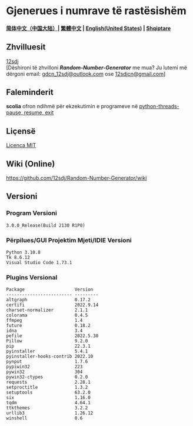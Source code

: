 # Gjenerues i numrave të rastësishëm
#### [简体中文（中国大陆）](https://github.com/12sdj/Random-Number-Generator/blob/main/README.md)| [繁體中文](https://github.com/12sdj/Random-Number-Generator/blob/main/README.cn.md) | [English(United States)](https://github.com/12sdj/Random-Number-Generator/blob/main/README.en.md) | [**Shqiptare**](https://github.com/12sdj/Random-Number-Generator/blob/main/README.al.md)
## Zhvilluesit
   [12sdj](https://github.com/12sdj)<Principal>  
   [Dëshironi të zhvilloni ***Random-Number-Generator*** me mua? Ju lutemi më dërgoni email: gdcn_12sdj@outlook.com ose 12sdjcn@gmail.com]
## Faleminderit
   **scolia** ofron ndihmë për ekzekutimin e programeve në [python-threads-pause, resume, exit](https://www.cnblogs.com/scolia/p/6132950.html)
## Liçensë
   [Licenca MIT](https://github.com/12sdj/Random-Number-Generator/blob/main/LICENSE)
## Wiki (Online)
   https://github.com/12sdj/Random-Number-Generator/wiki
## Versioni
  ### Program Versioni  
    3.0.0_Release(Build 2130 R1P0)  
  ### Përpilues/GUI Projektim Mjeti/IDIE Versioni  
    Python 3.10.8
    Tk 8.6.12
    Visual Studio Code 1.73.1
  ### Plugins Versional
    Package                   Version
    ------------------------- ---------
    altgraph                  0.17.2
    certifi                   2022.9.14
    charset-normalizer        2.1.1
    colorama                  0.4.5
    ffmpeg                    1.4
    future                    0.18.2
    idna                      3.4
    pefile                    2022.5.30
    Pillow                    9.2.0
    pip                       22.3.1
    pyinstaller               5.4.1
    pyinstaller-hooks-contrib 2022.10
    pynput                    1.7.6
    pypiwin32                 223
    pywin32                   304
    pywin32-ctypes            0.2.0
    requests                  2.28.1
    setproctitle              1.3.2
    setuptools                63.2.0
    six                       1.16.0
    tqdm                      4.64.1
    ttkthemes                 3.2.2
    urllib3                   1.26.12
    winshell                  0.6
